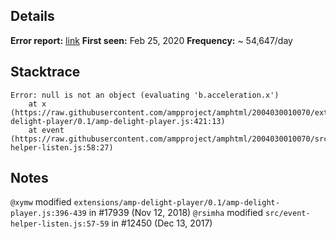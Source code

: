 Details
---
**Error report:** [link](go/ampe/CL6chqbN2-bzBA)
**First seen:** Feb 25, 2020
**Frequency:** ~ 54,647/day

Stacktrace
---
```
Error: null is not an object (evaluating 'b.acceleration.x')
    at x (https://raw.githubusercontent.com/ampproject/amphtml/2004030010070/extensions/amp-delight-player/0.1/amp-delight-player.js:421:13)
    at event (https://raw.githubusercontent.com/ampproject/amphtml/2004030010070/src/event-helper-listen.js:58:27)
```

Notes
---
`@xymw` modified `extensions/amp-delight-player/0.1/amp-delight-player.js:396-439` in #17939 (Nov 12, 2018)
`@rsimha` modified `src/event-helper-listen.js:57-59` in #12450 (Dec 13, 2017)
